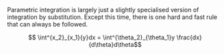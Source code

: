 Parametric integration is largely just a slightly specialised version of integration by substitution. Except this time, there is one hard and fast rule that can always be followed.

$$ \int^{x_2}_{x_1}{y}dx = \int^{\theta_2}_{\theta_1}y \frac{dx}{d\theta}d\theta$$